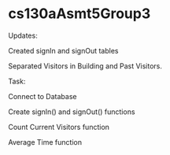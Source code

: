 # cs130aAsmt5Group3

Updates:

Created signIn and signOut tables

Separated Visitors in Building and Past Visitors.

 

Task:

Connect to Database

Create signIn() and signOut() functions

Count Current Visitors function

Average Time function

 

